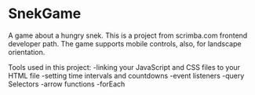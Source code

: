 # SnekGame
A game about a hungry snek. 
This is a project from scrimba.com frontend developer path. The game supports mobile controls, also, for landscape orientation.

Tools used in this project:
-linking your JavaScript and CSS files to your HTML file
-setting time intervals and countdowns
-event listeners
-query Selectors
-arrow functions
-forEach
